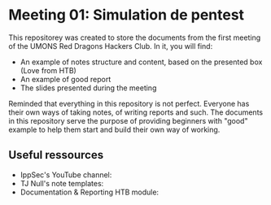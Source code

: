 # Meeting 01: Simulation de pentest

This repositorey was created to store the documents from the first meeting of the UMONS Red Dragons Hackers Club.
In it, you will find:
- An example of notes structure and content, based on the presented box (Love from HTB)
- An example of good report
- The slides presented during the meeting

Reminded that everything in this repository is not perfect. Everyone has their own ways of taking notes, of writing reports and such. The documents in this repository serve the purpose of providing beginners with "good" example to help them start and build their own way of working.

## Useful ressources

- IppSec's YouTube channel:
- TJ Null's note templates:
- Documentation & Reporting HTB module:
